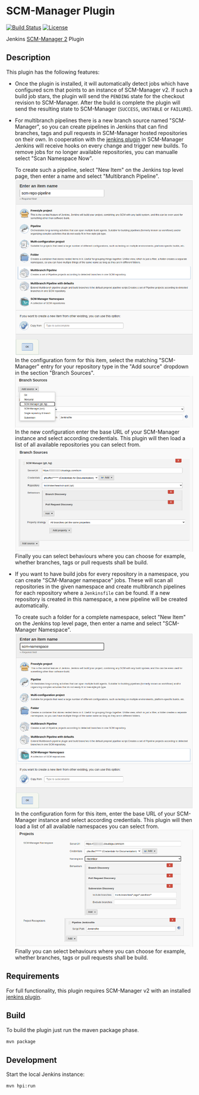 # SCM-Manager Plugin
[![Build Status](https://ci.jenkins.io/buildStatus/icon?job=Plugins%2Fscm-manager-plugin%2Fmaster)](https://ci.jenkins.io/job/Plugins/job/scm-manager-plugin/job/master/)
[![License](https://img.shields.io/github/license/jenkinsci/github-plugin.svg)](LICENSE)

Jenkins [SCM-Manager 2](https://www.scm-manager.org/) Plugin

## Description

This plugin has the following features:

- Once the plugin is installed, it will automatically detect jobs which have configured scm that points to an instance
   of SCM-Manager v2.
   If such a build job stars, the plugin will send the `PENDING` state for the checkout revision to SCM-Manager.
   After the build is complete the plugin will send the resulting state to SCM-Manager (`SUCCESS`, `UNSTABLE` or `FAILURE`).
- For multibranch pipelines there is a new branch source named "SCM-Manager", so you can create pipelines in Jenkins that
   can find branches, tags and pull requests in SCM-Manager hosted repositories on their own. In cooperation with the
   [jenkins plugin](https://www.scm-manager.org/plugins/scm-jenkins-plugin/) in SCM-Manager Jenkins will receive hooks on
   every change and trigger new builds.
   To remove jobs for no longer available repositories, you can manualle select "Scan Namespace Now".
   
   To create such a pipeline, select "New Item" on the Jenkins top level page, then enter a name and select "Multibranch
   Pipeline".
   ![](docs/assets/select-multibranch-pipeline.png)
   In the configuration form for this item, select the matching "SCM-Manager" entry for your repository type in the "Add
   source" dropdown in the section "Branch Sources".
   ![](docs/assets/config-multibranch-pipeline-source.png)
   In the new configuration enter the base URL of your SCM-Manager instance and select according credentials. This
   plugin will then load a list of all available repositories you can select from.
   ![](docs/assets/config-multibranch-pipeline.png)
   Finally you can select behaviours where you can choose for example, whether branches, tags or pull requests shall be
   build.
- If you want to have build jobs for every repository in a namespace, you can create "SCM-Manager namespace" jobs. These
   will scan all repositories in the given namespace and create multibranch pipelines for each repository where a
   `Jenkinsfile` can be found. If a new repository is created in this namespace, a new pipeline will be created
   automatically.
   
   To create such a folder for a complete namespace, select "New Item" on the Jenkins top level page, then enter a name
   and select "SCM-Manager Namespace".
   ![](docs/assets/select-namespace-item.png)
   In the configuration form for this item, enter the base URL of your SCM-Manager instance and select according
   credentials. This plugin will then load a list of all available namespaces you can select from.
   ![](docs/assets/config-namespace-item.png)
   Finally you can select behaviours where you can choose for example, whether branches, tags or pull requests shall be
   build.

## Requirements

For full functionality, this plugin requires SCM-Manager v2 with an installed
[jenkins plugin](https://www.scm-manager.org/plugins/scm-jenkins-plugin/).

## Build

To build the plugin just run the maven package phase.

```bash
mvn package
```

## Development 

Start the local Jenkins instance:

```bash
mvn hpi:run
```
